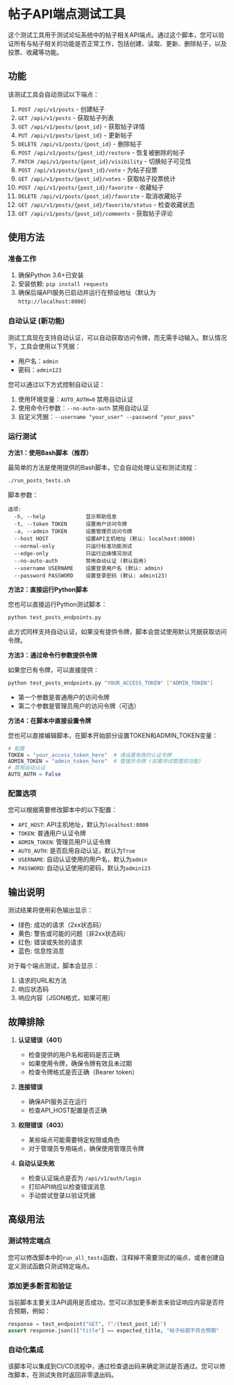 # 帖子API端点测试工具

这个测试工具用于测试论坛系统中的帖子相关API端点。通过这个脚本，您可以验证所有与帖子相关的功能是否正常工作，包括创建、读取、更新、删除帖子，以及投票、收藏等功能。

## 功能

该测试工具会自动测试以下端点：

1. `POST /api/v1/posts` - 创建帖子
2. `GET /api/v1/posts` - 获取帖子列表
3. `GET /api/v1/posts/{post_id}` - 获取帖子详情
4. `PUT /api/v1/posts/{post_id}` - 更新帖子
5. `DELETE /api/v1/posts/{post_id}` - 删除帖子
6. `POST /api/v1/posts/{post_id}/restore` - 恢复被删除的帖子
7. `PATCH /api/v1/posts/{post_id}/visibility` - 切换帖子可见性
8. `POST /api/v1/posts/{post_id}/vote` - 为帖子投票
9. `GET /api/v1/posts/{post_id}/votes` - 获取帖子投票统计
10. `POST /api/v1/posts/{post_id}/favorite` - 收藏帖子
11. `DELETE /api/v1/posts/{post_id}/favorite` - 取消收藏帖子
12. `GET /api/v1/posts/{post_id}/favorite/status` - 检查收藏状态
13. `GET /api/v1/posts/{post_id}/comments` - 获取帖子评论

## 使用方法

### 准备工作

1. 确保Python 3.6+已安装
2. 安装依赖: `pip install requests`
3. 确保后端API服务已启动并运行在预设地址（默认为`http://localhost:8000`）

### 自动认证 (新功能)

测试工具现在支持自动认证，可以自动获取访问令牌，而无需手动输入。默认情况下，工具会使用以下凭据：

- 用户名：`admin`
- 密码：`admin123`

您可以通过以下方式控制自动认证：

1. 使用环境变量：`AUTO_AUTH=0` 禁用自动认证
2. 使用命令行参数：`--no-auto-auth` 禁用自动认证
3. 自定义凭据：`--username "your_user" --password "your_pass"`

### 运行测试

**方法1：使用Bash脚本（推荐）**

最简单的方法是使用提供的Bash脚本，它会自动处理认证和测试流程：

```bash
./run_posts_tests.sh
```

脚本参数：
```
选项:
  -h, --help             显示帮助信息
  -t, --token TOKEN      设置用户访问令牌
  -a, --admin TOKEN      设置管理员访问令牌
  --host HOST            设置API主机地址 (默认: localhost:8000)
  --normal-only          只运行标准功能测试
  --edge-only            只运行边缘情况测试
  --no-auto-auth         禁用自动认证 (默认启用)
  --username USERNAME    设置登录用户名 (默认: admin)
  --password PASSWORD    设置登录密码 (默认: admin123)
```

**方法2：直接运行Python脚本**

您也可以直接运行Python测试脚本：

```bash
python test_posts_endpoints.py
```

此方式同样支持自动认证，如果没有提供令牌，脚本会尝试使用默认凭据获取访问令牌。

**方法3：通过命令行参数提供令牌**

如果您已有令牌，可以直接提供：

```bash
python test_posts_endpoints.py "YOUR_ACCESS_TOKEN" ["ADMIN_TOKEN"]
```

- 第一个参数是普通用户的访问令牌
- 第二个参数是管理员用户的访问令牌（可选）

**方法4：在脚本中直接设置令牌**

您也可以直接编辑脚本，在脚本开始部分设置TOKEN和ADMIN_TOKEN变量：

```python
# 配置
TOKEN = "your_access_token_here"  # 请设置有效的认证令牌
ADMIN_TOKEN = "admin_token_here"  # 管理员令牌 (如需测试管理员功能)
# 禁用自动认证
AUTO_AUTH = False
```

### 配置选项

您可以根据需要修改脚本中的以下配置：

- `API_HOST`: API主机地址，默认为`localhost:8000`
- `TOKEN`: 普通用户认证令牌
- `ADMIN_TOKEN`: 管理员用户认证令牌
- `AUTO_AUTH`: 是否启用自动认证，默认为`True`
- `USERNAME`: 自动认证使用的用户名，默认为`admin`
- `PASSWORD`: 自动认证使用的密码，默认为`admin123`

## 输出说明

测试结果将使用彩色输出显示：

- 绿色: 成功的请求（2xx状态码）
- 黄色: 警告或可能的问题（非2xx状态码）
- 红色: 错误或失败的请求
- 蓝色: 信息性消息

对于每个端点测试，脚本会显示：
1. 请求的URL和方法
2. 响应状态码
3. 响应内容（JSON格式，如果可用）

## 故障排除

1. **认证错误（401）**
   - 检查提供的用户名和密码是否正确
   - 如果使用令牌，确保令牌有效且未过期
   - 检查令牌格式是否正确（Bearer token）

2. **连接错误**
   - 确保API服务正在运行
   - 检查API_HOST配置是否正确

3. **权限错误（403）**
   - 某些端点可能需要特定权限或角色
   - 对于管理员专用端点，确保使用管理员令牌

4. **自动认证失败**
   - 检查认证端点是否为 `/api/v1/auth/login`
   - 打印API响应以检查错误消息
   - 手动尝试登录以验证凭据

## 高级用法

### 测试特定端点

您可以修改脚本中的`run_all_tests`函数，注释掉不需要测试的端点，或者创建自定义测试函数只测试特定端点。

### 添加更多断言和验证

当前脚本主要关注API调用是否成功，您可以添加更多断言来验证响应内容是否符合预期，例如：

```python
response = test_endpoint("GET", f"/{test_post_id}")
assert response.json()["title"] == expected_title, "帖子标题不符合预期"
```

### 自动化集成

该脚本可以集成到CI/CD流程中，通过检查退出码来确定测试是否通过。您可以修改脚本，在测试失败时返回非零退出码。 